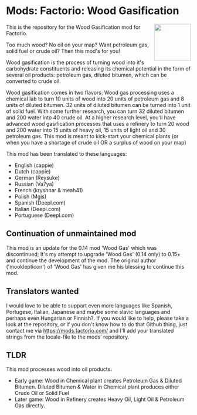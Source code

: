 # Mods: Factorio: Wood Gasification

<img align="right" width="100" height="100" src="https://github.com/cappie/mods-factorio-Wood_Gasification/blob/master/thumbnail.png">
This is the repository for the Wood Gasification mod for Factorio.

Too much wood? No oil on your map? Want petroleum gas, solid fuel or crude oil? Then this mod's for you!

Wood gasification is the process of turning wood into it's carbohydrate constituents and releasing its chemical potential in the form of several oil products: petroleum gas, diluted bitumen, which can be converted to crude oil.

Wood gasification comes in two flavors: Wood gas processing uses a chemical lab to turn 10 units of wood into 20 units of petroleum gas and 8 units of diluted bitumen. 32 units of diluted bitumen can be turned into 1 unit of solid fuel. With some further research, you can turn 32 diluted bitumen and 200 water into 40 crude oil. At a higher research level, you'll have advanced wood gasification processes that uses a refinery to turn 20 wood and 200 water into 15 units of heavy oil, 15 units of light oil and 30 petroleum gas. This mod is meant to kick-start your chemical plants (or when you have a shortage of crude oil OR a surplus of wood on your map)

This mod has been translated to these languages:

- English (cappie)
- Dutch (cappie)
- German (Reysuke)
- Russian (Va7ya)
- French (kryshnar & meah41)
- Polish (Mgis)
- Spanish (Deepl.com)
- Italian (Deepl.com)
- Portuguese (Deepl.com)

## Continuation of unmaintained mod

This mod is an update for the 0.14 mod 'Wood Gas' which was discontinued; It's my attempt to upgrade 'Wood Gas' (0.14 only) to 0.15+ and continue the development of the mod. The original author ('mooklepticon') of 'Wood Gas' has given me his blessing to continue this mod.

## Translators wanted

I would love to be able to support even more languages like Spanish, Portugese, Italian, Japanese and maybe some slavic languages and perhaps even Hungarian or Finnish?. If you would like to help, please take a look at the repository, or if you don't know how to do that Github thing, just contact me via <https://mods.factorio.com/> and I'll add your translated strings from the locale-file to the mods' repository.

## TLDR

This mod processes wood into oil products.

- Early game: Wood in Chemical plant creates Petroleum Gas & Diluted Bitumen. Diluted Bitumen & Water in Chemical plant produces either Crude Oil or Solid Fuel
- Later game: Wood in Refinery creates Heavy Oil, Light Oil & Petroleum Gas directly.
